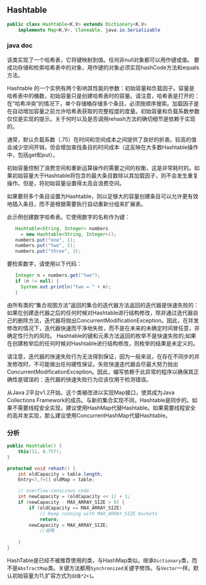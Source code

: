 ## Hashtable

```java
public class Hashtable<K,V> extends Dictionary<K,V>
    implements Map<K,V>, Cloneable, java.io.Serializable 
```

### java doc

该类实现了一个哈希表，它将键映射到值。任何非null对象都可以用作键或值。
要成功存储和检索哈希表中的对象，用作键的对象必须实现hashCode方法和equals方法。

Hashtable 的一个实例有两个影响其性能的参数：初始容量和负载因子。容量是哈希表中的桶数，初始容量只是创建哈希表时的容量。请注意，哈希表是打开的：在“哈希冲突”的情况下，单个存储桶存储多个条目，必须按顺序搜索。加载因子是在自动增加容量之前允许哈希表获取的完整程度的度量。初始容量和负载系数参数仅仅是实现的提示。关于何时以及是否调用rehash方法的确切细节是依赖于实现的。

通常，默认负载系数（.75）在时间和空间成本之间提供了良好的折衷。较高的值会减少空间开销，但会增加查找条目的时间成本（这反映在大多数Hashtable操作中，包括get和put）。

初始容量控制了浪费空间和重新运算操作的需要之间的权衡，这是非常耗时的。如果初始容量大于Hashtable将包含的最大条目数除以其加载因子，则不会发生重复操作。但是，将初始容量设置得太高会浪费空间。

如果要将多个条目设置为Hashtable，则以足够大的容量创建条目可以允许更有效地插入条目，而不是根据需要执行自动重新分组来扩展表。

此示例创建数字哈希表。它使用数字的名称作为键：

```java
   Hashtable<String, Integer> numbers
     = new Hashtable<String, Integer>();
   numbers.put("one", 1);
   numbers.put("two", 2);
   numbers.put("three", 3);
```

要检索数字，请使用以下代码：

```java
   Integer n = numbers.get("two");
   if (n != null) {
     System.out.println("two = " + n);
   }
```

由所有类的“集合视图方法”返回的集合的迭代器方法返回的迭代器是快速失败的：如果在创建迭代器之后的任何时候对Hashtable进行结构修改，除非通过迭代器自己的删除方法，迭代器将抛出ConcurrentModificationException。因此，在并发修改的情况下，迭代器快速而干净地失败，而不是在未来的未确定时间冒任意，非确定性行为的风险。 Hashtable的键和元素方法返回的枚举不是快速失败的;如果在创建枚举后的任何时候对Hashtable进行结构修改，则枚举的结果是未定义的。

请注意，迭代器的快速失败行为无法得到保证，因为一般来说，在存在不同步的并发修改时，不可能做出任何硬性保证。失败快速迭代器会尽最大努力抛出ConcurrentModificationException。因此，编写依赖于此异常的程序以确保其正确性是错误的：迭代器的快速失败行为应该仅用于检测错误。

从Java 2平台v1.2开始，这个类被改进以实现Map接口，使其成为Java Collections Framework的成员。与新的集合实现不同，Hashtable是同步的。如果不需要线程安全实现，建议使用HashMap代替Hashtable。如果需要线程安全的高并发实现，那么建议使用ConcurrentHashMap代替Hashtable。

### 分析

```java
public Hashtable() {
    this(11, 0.75f);
}
```

```java
protected void rehash() {
    int oldCapacity = table.length;
    Entry<?,?>[] oldMap = table;

    // overflow-conscious code
    int newCapacity = (oldCapacity << 1) + 1;
    if (newCapacity - MAX_ARRAY_SIZE > 0) {
        if (oldCapacity == MAX_ARRAY_SIZE)
            // Keep running with MAX_ARRAY_SIZE buckets
            return;
        newCapacity = MAX_ARRAY_SIZE;
            //省略
     
    }
}
```

HashTable是已经不被推荐使用的类，与HashMap类似。继承`Dictionary`类，而不是`AbsTractMap`类。关键方法都用`Synchronized`关键字修饰。与`Vector`一样。默认初始容量为11,扩容方式为`旧值*2+1`。

